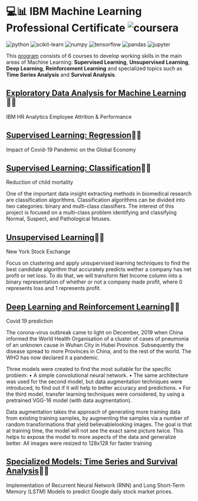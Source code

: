 
# 💻📊 IBM Machine Learning Professional Certificate ![coursera](https://img.shields.io/badge/-Coursera-0056D2?style=flat-square&logo=Coursera&logoColor=white)

![python](https://img.shields.io/badge/-Python-3776AB?style=flat-square&logo=python&logoColor=white)
![scikit-learn](https://img.shields.io/badge/-scikit%20learn-F7931E?style=flat-square&logo=scikit-learn&logoColor=white)
![numpy](https://img.shields.io/badge/-NumPy-013243?style=flat-square&logo=NumPy&logoColor=white)
![tensorflow](https://img.shields.io/badge/-Tensorflow-FF6F00?style=flat-square&logo=Tensorflow&logoColor=white)
![pandas](https://img.shields.io/badge/-Pandas-150458?style=flat-square&logo=Pandas&logoColor=white)
![jupyter](https://img.shields.io/badge/-Jupyter-F37626?style=flat-square&logo=Jupyter&logoColor=white)

This [program](https://www.coursera.org/professional-certificates/ibm-machine-learning) consists of 6 courses to develop working skills 
in the main areas of Machine Learning: **Supervised Learning**, **Unsupervised Learning**, **Deep Learning**, **Reinforcement Learning** 
and specialized topics such as **Time Series Analysis** and **Survival Analysis**.

## [Exploratory Data Analysis for Machine Learning](link)🐱‍👤

IBM HR Analytics Employee Attrition & Performance

## [Supervised Learning: Regression](link)🐱‍👤

Impact of Covid-19 Pandemic on the Global Economy

## [Supervised Learning: Classification](link)🐱‍👤

Reduction of child mortality

One of the important data insight extracting methods in biomedical research are classification algorithms. Classification algorithms 
can be divided into two categories: binary and multi-class classifiers. The interest of this project is focused on a multi-class problem 
identifying and classifying Normal, Suspect, and Pathological fetuses.

## [Unsupervised Learning](link)🐱‍👤

New York Stock Exchange

Focus on clustering and apply unsupervised learning techniques to find the best candidate algorithm that accurately predicts 
wether a company has net profit or net loss. To do that, we will transform Net Income column into a binary representation 
of whether or not a company made profit, where 0 represents loss and 1 represents profit.

## [Deep Learning and Reinforcement Learning](link)🐱‍👤

Covid 19 prediction

The corona-virus outbreak came to light on December, 2019 when China informed the World Health Organisation of a cluster of cases 
of pneumonia of an unknown cause in Wuhan City in Hubei Province. Subsequently the disease spread to more Provinces in China, and
to the rest of the world. The WHO has now declared it a pandemic.

Three models were created to find the most suitable for the specific problem:
• A simple convolutional neural network.
• The same architecture was used for the second model, but data augmentation techniques were
introduced, to find out if it will help to better accuracy and predictions.
• For the third model, transfer learning techniques were considered, by using a pretrained VGG-16 model (with data augmentation).

Data augmentation takes the approach of generating more training data from existing training
samples, by augmenting the samples via a number of random transformations that yield believablelooking images. 
The goal is that at training time, the model will not see the exact same picture twice. 
This helps to expose the model to more aspects of the data and generalize better. 
All images were resized to 128x128 for faster training

## [Specialized Models: Time Series and Survival Analysis](link)🐱‍👤

Implementation of Recurrent Neural Network (RNN) and Long Short-Term Memory (LSTM) Models to predict Google daily stock market prices.
